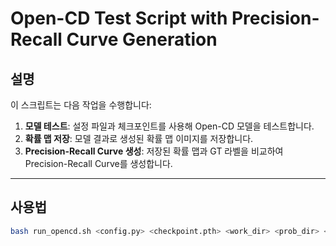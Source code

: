 # Open-CD Test Script with Precision-Recall Curve Generation

## **설명**
이 스크립트는 다음 작업을 수행합니다:

1. **모델 테스트**: 설정 파일과 체크포인트를 사용해 Open-CD 모델을 테스트합니다.  
2. **확률 맵 저장**: 모델 결과로 생성된 확률 맵 이미지를 저장합니다.  
3. **Precision-Recall Curve 생성**: 저장된 확률 맵과 GT 라벨을 비교하여 Precision-Recall Curve를 생성합니다.

---

## **사용법**
```bash
bash run_opencd.sh <config.py> <checkpoint.pth> <work_dir> <prob_dir> <label_dir>
